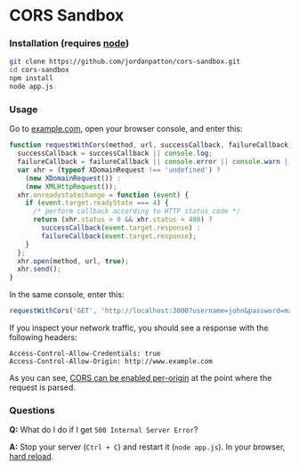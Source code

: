 # CORS Sandbox

### Installation (requires [node](https://nodejs.org))

```bash
git clone https://github.com/jordanpatton/cors-sandbox.git
cd cors-sandbox
npm install
node app.js
```

### Usage

Go to [example.com](http://www.example.com), open your browser console, and enter this:

```javascript
function requestWithCors(method, url, successCallback, failureCallback) {
  successCallback = successCallback || console.log;
  failureCallback = failureCallback || console.error || console.warn || console.log;
  var xhr = (typeof XDomainRequest !== 'undefined') ?
    (new XDomainRequest()) :
    (new XMLHttpRequest());
  xhr.onreadystatechange = function (event) {
    if (event.target.readyState === 4) {
      /* perform callback according to HTTP status code */
      return (xhr.status > 0 && xhr.status < 400) ?
        successCallback(event.target.response) :
        failureCallback(event.target.response);
    }
  };
  xhr.open(method, url, true);
  xhr.send();
}
```

In the same console, enter this:

```javascript
requestWithCors('GET', 'http://localhost:3000?username=john&password=madden');
```

If you inspect your network traffic, you should see a response with the following headers:

```
Access-Control-Allow-Credentials: true
Access-Control-Allow-Origin: http://www.example.com
```

As you can see, [CORS can be enabled per-origin](http://www.html5rocks.com/en/tutorials/cors/#toc-adding-cors-support-to-the-server) at the point where the request is parsed.

### Questions

**Q:** What do I do if I get `500 Internal Server Error`?

**A:** Stop your server (`Ctrl + C`) and restart it (`node app.js`). In your browser, [hard reload](https://en.wikipedia.org/wiki/Wikipedia:Bypass_your_cache).
